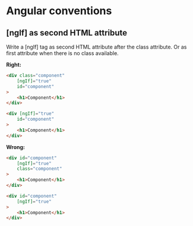 # Angular conventions

## [ngIf] as second HTML attribute
Write a [ngIf] tag as second HTML attribute after the class attribute. Or as first attribute when there is no class available.

**Right:**
```html
<div class="component"
    [ngIf]="true"
    id="component"
>
    <h1>Component</h1>
</div>

<div [ngIf]="true"
    id="component"
>
    <h1>Component</h1>
</div>
```

**Wrong:**
```html
<div id="component"
    [ngIf]="true"
    class="component"    
>
    <h1>Component</h1>
</div>

<div id="component"
    [ngIf]="true"
>
    <h1>Component</h1>
</div>
```